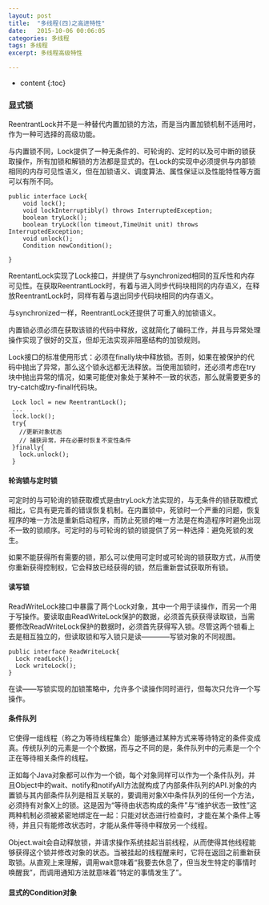 ```yaml
---
layout: post
title:  "多线程(四)之高进特性"
date:   2015-10-06 00:06:05
categories: 多线程
tags: 多线程
excerpt: 多线程高级特性

---
```


* content
{:toc}


### 显式锁

ReentrantLock并不是一种替代内置加锁的方法，而是当内置加锁机制不适用时，作为一种可选择的高级功能。

与内置锁不同，Lock提供了一种无条件的、可轮询的、定时的以及可中断的锁获取操作，所有加锁和解锁的方法都是显式的。在Lock的实现中必须提供与内部锁相同的内存可见性语义，但在加锁语义、调度算法、属性保证以及性能特性等方面可以有所不同。

```
public interface Lock{
    void lock();
    void lockInterruptibly() throws InterruptedException;
    boolean tryLock();
    boolean tryLock(lon timeout,TimeUnit unit) throws InterruptedException;
    void unlock();
    Condition newCondition();
    
}

```
ReentantLock实现了Lock接口，并提供了与synchronized相同的互斥性和内存可见性。在获取ReentrantLock时，有着与进入同步代码块相同的内存语义，在释放ReentrantLock时，同样有着与退出同步代码块相同的内存语义。

与synchronized一样，ReentrantLock还提供了可重入的加锁语义。

内置锁必须必须在获取该锁的代码中释放，这就简化了编码工作，并且与异常处理操作实现了很好的交互，但却无法实现非阻塞结构的加锁规则。

Lock接口的标准使用形式：必须在finally块中释放锁。否则，如果在被保护的代码中抛出了异常，那么这个锁永远都无法释放。当使用加锁时，还必须考虑在try块中抛出异常的情况，如果可能使对象处于某种不一致的状态，那么就需要更多的try-catch或try-finall代码块。

```
 Lock locl = new ReentrantLock();
 ...
 lock.lock();
 try{
   //更新对象状态
   // 捕获异常，并在必要时恢复不变性条件
 }finally{
   lock.unlock();
 }

```

####  轮询锁与定时锁

可定时的与可轮询的锁获取模式是由tryLock方法实现的，与无条件的锁获取模式相比，它具有更完善的错误恢复机制。在内置锁中，死锁时一个严重的问题，恢复程序的唯一方法是重新启动程序，而防止死锁的唯一方法是在构造程序时避免出现不一致的锁顺序。可定时的与可轮询的锁的锁提供了另一种选择：避免死锁的发生。

如果不能获得所有需要的锁，那么可以使用可定时或可轮询的锁获取方式，从而使你重新获得控制权，它会释放已经获得的锁，然后重新尝试获取所有锁。

####  读写锁

ReadWriteLock接口中暴露了两个Lock对象，其中一个用于读操作，而另一个用于写操作。要读取由ReadWriteLock保护的数据，必须首先获获得读取锁，当需要修改ReadWriteLock保护的数据时，必须首先获得写入锁。尽管这两个锁看上去是相互独立的，但读取锁和写入锁只是读————写锁对象的不同视图。

```
public interface ReadWriteLock{
  Lock readLock();
  Lock writeLock();
}

```
在读——写锁实现的加锁策略中，允许多个读操作同时进行，但每次只允许一个写操作。

#### 条件队列

它使得一组线程（称之为等待线程集合）能够通过某种方式来等待特定的条件变成真。传统队列的元素是一个个数据，而与之不同的是，条件队列中的元素是一个个正在等待相关条件的线程。

正如每个Java对象都可以作为一个锁，每个对象同样可以作为一个条件队列，并且Object中的wait、notify和notifyAll方法就构成了内部条件队列的API.对象的内置锁与其内部条件队列是相互关联的，要调用对象X中条件队列的任何一个方法，必须持有对象X上的锁。这是因为“等待由状态构成的条件”与“维护状态一致性”这两种机制必须被紧密地绑定在一起：只能对状态进行检查时，才能在某个条件上等待，并且只有能修改状态时，才能从条件等待中释放另一个线程。

Object.wait会自动释放锁，并请求操作系统挂起当前线程，从而使得其他线程能够获得这个锁并修改对象的状态。当被挂起的线程醒来时，它将在返回之前重新获取锁。从直观上来理解，调用wait意味着“我要去休息了，但当发生特定的事情时唤醒我”，而调用通知方法就意味着“特定的事情发生了”。



#### 显式的Condition对象


